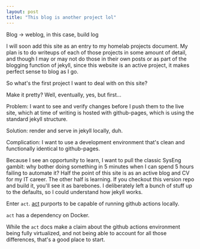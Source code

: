 ```yaml
---
layout: post
title: "This blog is another project lol"
---
```


Blog -> weblog, in this case, build log

I will soon add this site as an entry to my homelab projects document. My plan
is to do writeups of each of those projects in some amount of detail, and
though I may or may not do those in their own posts or as part of the blogging
function of jekyll, since this website is an active project, it makes perfect
sense to blog as I go.

So what's the first project I want to deal with on this site?

Make it pretty? Well, eventually, yes, but first...

Problem: I want to see and verify changes before I push them to the live site,
which at time of writing is hosted with github-pages, which is using the
standard jekyll structure.

Solution: render and serve in jekyll locally, duh.

Complication: I want to use a development environment that's clean and
functionally identical to github-pages.

Because I see an opportunity to learn, I want to pull the classic SysEng
gambit: why bother doing something in 5 minutes when I can spend 5 hours
failing to automate it? Half the point of this site is as an active blog and CV
for my IT career. The other half is learning. If you checkout this version repo
and build it, you'll see it as barebones. I deliberately left a bunch of stuff
up to the defaults, so I could understand how jekyll works.

Enter ``act``. [act][gh/nektos/act] purports to be capable of running github actions locally.

[gh/nektos/act]: https://github.com/nektos/act

``act`` has a dependency on Docker.

While the ``act`` docs make a claim about the github actions environment being
fully virtualized, and not being able to account for all those differences,
that's a good place to start.
